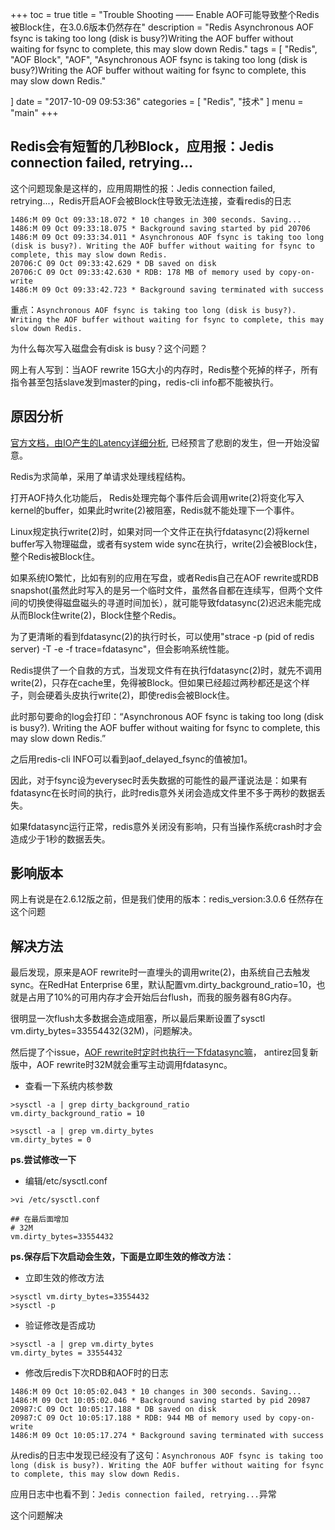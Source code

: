 +++
toc = true
title = "Trouble Shooting —— Enable AOF可能导致整个Redis被Block住，在3.0.6版本仍然存在"
description = "Redis Asynchronous AOF fsync is taking too long (disk is busy?)Writing the AOF buffer without waiting for fsync to complete, this may slow down Redis."
tags = [
    "Redis",
	"AOF Block",
	"AOF",
	"Asynchronous AOF fsync is taking too long (disk is busy?)Writing the AOF buffer without waiting for fsync to complete, this may slow down Redis."

]
date = "2017-10-09 09:53:36"
categories = [
    "Redis",
    "技术"
]
menu = "main"
+++

## Redis会有短暂的几秒Block，应用报：Jedis connection failed, retrying...

这个问题现象是这样的，应用周期性的报：Jedis connection failed, retrying...，Redis开启AOF会被Block住导致无法连接，查看redis的日志

```
1486:M 09 Oct 09:33:18.072 * 10 changes in 300 seconds. Saving...
1486:M 09 Oct 09:33:18.075 * Background saving started by pid 20706
1486:M 09 Oct 09:33:34.011 * Asynchronous AOF fsync is taking too long (disk is busy?). Writing the AOF buffer without waiting for fsync to complete, this may slow down Redis.
20706:C 09 Oct 09:33:42.629 * DB saved on disk
20706:C 09 Oct 09:33:42.630 * RDB: 178 MB of memory used by copy-on-write
1486:M 09 Oct 09:33:42.723 * Background saving terminated with success
```

重点：`Asynchronous AOF fsync is taking too long (disk is busy?). Writing the AOF buffer without waiting for fsync to complete, this may slow down Redis.`

为什么每次写入磁盘会有disk is busy？这个问题？

网上有人写到：当AOF rewrite 15G大小的内存时，Redis整个死掉的样子，所有指令甚至包括slave发到master的ping，redis-cli info都不能被执行。

## 原因分析

[官方文档，由IO产生的Latency详细分析](http://www.redis.io/topics/latency), 已经预言了悲剧的发生，但一开始没留意。

Redis为求简单，采用了单请求处理线程结构。

打开AOF持久化功能后， Redis处理完每个事件后会调用write(2)将变化写入kernel的buffer，如果此时write(2)被阻塞，Redis就不能处理下一个事件。

Linux规定执行write(2)时，如果对同一个文件正在执行fdatasync(2)将kernel buffer写入物理磁盘，或者有system wide sync在执行，write(2)会被Block住，整个Redis被Block住。

如果系统IO繁忙，比如有别的应用在写盘，或者Redis自己在AOF rewrite或RDB snapshot(虽然此时写入的是另一个临时文件，虽然各自都在连续写，但两个文件间的切换使得磁盘磁头的寻道时间加长），就可能导致fdatasync(2)迟迟未能完成从而Block住write(2)，Block住整个Redis。

为了更清晰的看到fdatasync(2)的执行时长，可以使用"strace -p (pid of redis server) -T -e -f trace=fdatasync"，但会影响系统性能。

Redis提供了一个自救的方式，当发现文件有在执行fdatasync(2)时，就先不调用write(2)，只存在cache里，免得被Block。但如果已经超过两秒都还是这个样子，则会硬着头皮执行write(2)，即使redis会被Block住。

此时那句要命的log会打印：“Asynchronous AOF fsync is taking too long (disk is busy?). Writing the AOF buffer without waiting for fsync to complete, this may slow down Redis.” 

之后用redis-cli INFO可以看到aof_delayed_fsync的值被加1。

因此，对于fsync设为everysec时丢失数据的可能性的最严谨说法是：如果有fdatasync在长时间的执行，此时redis意外关闭会造成文件里不多于两秒的数据丢失。

如果fdatasync运行正常，redis意外关闭没有影响，只有当操作系统crash时才会造成少于1秒的数据丢失。

## 影响版本

网上有说是在2.6.12版之前，但是我们使用的版本：redis_version:3.0.6 任然存在这个问题

## 解决方法

最后发现，原来是AOF rewrite时一直埋头的调用write(2)，由系统自己去触发sync。在RedHat Enterprise 6里，默认配置vm.dirty_background_ratio=10，也就是占用了10%的可用内存才会开始后台flush，而我的服务器有8G内存。

很明显一次flush太多数据会造成阻塞，所以最后果断设置了sysctl vm.dirty_bytes=33554432(32M)，问题解决。

然后提了个issue，[AOF rewrite时定时也执行一下fdatasync嘛](https://github.com/antirez/redis/issues/1019)， antirez回复新版中，AOF rewrite时32M就会重写主动调用fdatasync。


* 查看一下系统内核参数

```
>sysctl -a | grep dirty_background_ratio
vm.dirty_background_ratio = 10

>sysctl -a | grep vm.dirty_bytes
vm.dirty_bytes = 0
```

**ps.尝试修改一下**


* 编辑/etc/sysctl.conf

```
>vi /etc/sysctl.conf

## 在最后面增加
# 32M
vm.dirty_bytes=33554432

```

**ps.保存后下次启动会生效，下面是立即生效的修改方法：**

* 立即生效的修改方法

```
>sysctl vm.dirty_bytes=33554432
>sysctl -p
```

* 验证修改是否成功

```
>sysctl -a | grep vm.dirty_bytes
vm.dirty_bytes = 33554432
```

* 修改后redis下次RDB和AOF时的日志

```
1486:M 09 Oct 10:05:02.043 * 10 changes in 300 seconds. Saving...
1486:M 09 Oct 10:05:02.046 * Background saving started by pid 20987
20987:C 09 Oct 10:05:17.188 * DB saved on disk
20987:C 09 Oct 10:05:17.188 * RDB: 944 MB of memory used by copy-on-write
1486:M 09 Oct 10:05:17.274 * Background saving terminated with success
```

从redis的日志中发现已经没有了这句：`Asynchronous AOF fsync is taking too long (disk is busy?). Writing the AOF buffer without waiting for fsync to complete, this may slow down Redis.`

应用日志中也看不到：`Jedis connection failed, retrying...`异常

这个问题解决










